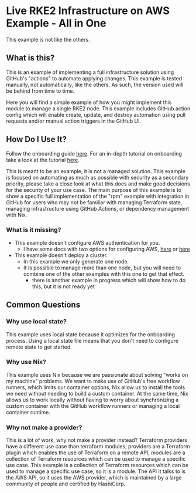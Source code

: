 # Live RKE2 Infrastructure on AWS Example - All in One

This example is not like the others.

## What is this?

This is an example of implementing a full infrastructure solution using GitHub's "actions" to automate applying changes.
This example is tested manually, not automatically, like the others. As such, the version used will be behind from time to time.

Here you will find a simple example of how you might implement this module to manage a single RKE2 node.
This example includes GitHub action config which will enable create, update, and destroy automation using pull requests and/or manual action triggers in the GitHub UI.

## How Do I Use It?

Follow the onboarding guide [here](./docs/guides/onboarding.md).
For an in-depth tutorial on onboarding take a look at the tutorial [here](./docs/tutorials/onboarding.md).

This is meant to be an example, it is not a managed solution.
This example is focused on automating as much as possible with security as a secondary priority, please take a close look at what this does and make good decisions for the security of your use case.
The main purpose of this example is to show a specific full implementation of the "rpm" example with integration in GitHub for users who may not be familiar with managing Terraform state, managing infrastructure using GitHub Actions, or dependency management with Nix.

### What is it missing?

- This example doesn't configure AWS authentication for you.
  - I have some docs with two options for configuring AWS, [here](./docs/guides/configuring_aws.md) or [here](./docs/tutorials/configuring_aws.md)
- This example doesn't deploy a cluster.
  - In this example we only generate one node.
  - It is possible to manage more than one node, but you will need to combine one of the other examples with this one to get that effect.
    - there is another example in progress which will show how to do this, but it is not ready yet

## Common Questions

### Why use local state?

This example uses local state because it optimizes for the onboarding process.
Using a local state file means that you don't need to configure remote state to get started.

### Why use Nix?

This example uses Nix because we are passionate about solving "works on my machine" problems.
We want to make use of GitHub's free workflow runners, which limits our container options, Nix allow us to install the tools we need without needing to build a custom container.
At the same time, Nix allows us to work locally without having to worry about synchronizing a custom container with the GitHub workflow runners or managing a local container runtime.

### Why not make a provider?

This is a lot of work, why not make a provider instead?
Terraform providers have a different use case than terraform modules;
  providers are a Terraform plugin which enables the use of Terraform on a remote API,
  modules are a collection of Terraform resources which can be used to manage a specific use case.
This example is a collection of Terraform resources which can be used to manage a specific use case, so it is a module.
The API it talks to is the AWS API, so it uses the AWS provider, which is maintained by a large community of people and certified by HashiCorp.
